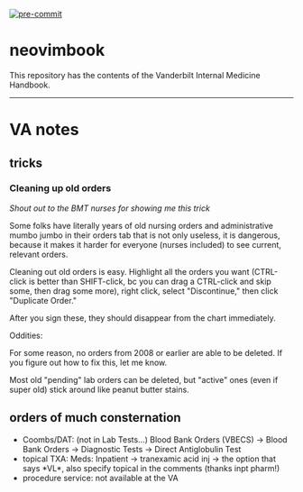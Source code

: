 
[![pre-commit](https://img.shields.io/badge/pre--commit-enabled-brightgreen?logo=pre-commit&logoColor=white)](https://github.com/pre-commit/pre-commit)

# neovimbook

This repository has the contents of the Vanderbilt Internal Medicine Handbook.




---

# VA notes

## tricks

### Cleaning up old orders

_Shout out to the BMT nurses for showing me this trick_

Some folks have literally years
of old nursing orders and administrative mumbo jumbo
in their orders tab that is not only useless,
it is dangerous, because it makes it harder for everyone
(nurses included) to see current, relevant orders.

Cleaning out old orders is easy.
Highlight all the orders you want
(CTRL-click is better than SHIFT-click,
bc you can drag a CTRL-click and skip some,
then drag some more),
right click,
select "Discontinue,"
then click "Duplicate Order."

After you sign these,
they should disappear from the chart immediately.

Oddities:

For some reason,
no orders from 2008 or earlier are able to be deleted.
If you figure out how to fix this, let me know.

Most old "pending" lab orders can be deleted,
but "active" ones (even if super old)
stick around like peanut butter stains.

## orders of much consternation

- Coombs/DAT: (not in Lab Tests...) Blood Bank Orders (VBECS) -> Blood Bank Orders -> Diagnostic Tests -> Direct Antiglobulin Test
- topical TXA: Meds: Inpatient ->  tranexamic acid inj -> the option that says \*VL\*, also specify topical in the comments (thanks inpt pharm!)
- procedure service: not available at the VA
